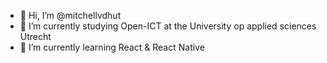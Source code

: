 - 👋 Hi, I’m @mitchellvdhut
- 📖 I’m currently studying Open-ICT at the University op applied sciences Utrecht
- 🌱 I’m currently learning React & React Native


<!---
mitchellvdhut/mitchellvdhut is a ✨ special ✨ repository because its `README.md` (this file) appears on your GitHub profile.
You can click the Preview link to take a look at your changes.
--->
